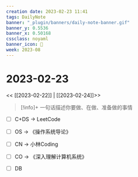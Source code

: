 ```yaml
---
creation date: 2023-02-23 11:41
tags: DailyNote
banner: "_plugin/banners/daily-note-banner.gif"
banner_y: 0.5536
banner_x: 0.50168
cssclass: noyaml
banner_icon: 💌
week: 2023-08
---
```


# 2023-02-23

<< [[2023-02-22]] | [[2023-02-24]]>>


> [!info]+ 一句话描述你要做、在做、准备做的事情
> 


- [ ] C+DS -> LeetCode
- [ ] OS -> 《操作系统导论》
- [ ] CN -> 小林Coding
- [ ] CO -> 《深入理解计算机系统》
- [ ] DB

